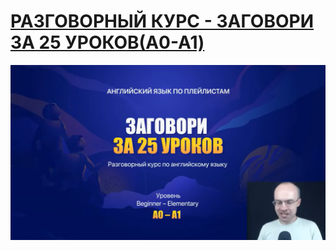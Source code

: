 ﻿# [РАЗГОВОРНЫЙ КУРС - ЗАГОВОРИ ЗА 25 УРОКОВ(A0-A1)](https://www.youtube.com/watch?v=OUXnXIU_E5I&list=PLD6SPjEPomatoOVGOzBcAYYNgSGyC0NK2)

![РАЗГОВОРНЫЙ КУРС - ЗАГОВОРИ ЗА 25 УРОКОВ(A0-A1)](./src/images/converssation_course__playlist_A0-A1_25.png)
